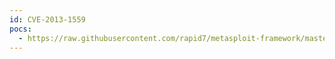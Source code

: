 ```yaml
---
id: CVE-2013-1559
pocs:
  - https://raw.githubusercontent.com/rapid7/metasploit-framework/master/modules/exploits/windows/browser/oracle_webcenter_checkoutandopen.rb
---
```


